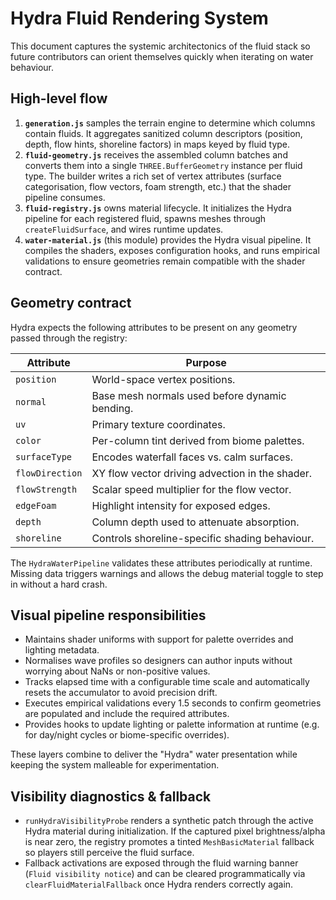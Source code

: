 # Hydra Fluid Rendering System

This document captures the systemic architectonics of the fluid stack so future contributors can
orient themselves quickly when iterating on water behaviour.

## High-level flow

1. **`generation.js`** samples the terrain engine to determine which columns contain fluids. It
   aggregates sanitized column descriptors (position, depth, flow hints, shoreline factors) in
   maps keyed by fluid type.
2. **`fluid-geometry.js`** receives the assembled column batches and converts them into a single
   `THREE.BufferGeometry` instance per fluid type. The builder writes a rich set of vertex
   attributes (surface categorisation, flow vectors, foam strength, etc.) that the shader pipeline
   consumes.
3. **`fluid-registry.js`** owns material lifecycle. It initializes the Hydra pipeline for each
   registered fluid, spawns meshes through `createFluidSurface`, and wires runtime updates.
4. **`water-material.js`** (this module) provides the Hydra visual pipeline. It compiles the
   shaders, exposes configuration hooks, and runs empirical validations to ensure geometries remain
   compatible with the shader contract.

## Geometry contract

Hydra expects the following attributes to be present on any geometry passed through the registry:

| Attribute       | Purpose                                           |
| --------------- | ------------------------------------------------- |
| `position`      | World-space vertex positions.                     |
| `normal`        | Base mesh normals used before dynamic bending.    |
| `uv`            | Primary texture coordinates.                      |
| `color`         | Per-column tint derived from biome palettes.      |
| `surfaceType`   | Encodes waterfall faces vs. calm surfaces.        |
| `flowDirection` | XY flow vector driving advection in the shader.   |
| `flowStrength`  | Scalar speed multiplier for the flow vector.      |
| `edgeFoam`      | Highlight intensity for exposed edges.            |
| `depth`         | Column depth used to attenuate absorption.        |
| `shoreline`     | Controls shoreline-specific shading behaviour.    |

The `HydraWaterPipeline` validates these attributes periodically at runtime. Missing data triggers
warnings and allows the debug material toggle to step in without a hard crash.

## Visual pipeline responsibilities

* Maintains shader uniforms with support for palette overrides and lighting metadata.
* Normalises wave profiles so designers can author inputs without worrying about NaNs or
  non-positive values.
* Tracks elapsed time with a configurable time scale and automatically resets the accumulator to
  avoid precision drift.
* Executes empirical validations every 1.5 seconds to confirm geometries are populated and include
  the required attributes.
* Provides hooks to update lighting or palette information at runtime (e.g. for day/night cycles or
  biome-specific overrides).

These layers combine to deliver the "Hydra" water presentation while keeping the system malleable
for experimentation.

## Visibility diagnostics & fallback

- `runHydraVisibilityProbe` renders a synthetic patch through the active Hydra material during
  initialization. If the captured pixel brightness/alpha is near zero, the registry promotes a
  tinted `MeshBasicMaterial` fallback so players still perceive the fluid surface.
- Fallback activations are exposed through the fluid warning banner (`Fluid visibility notice`) and
  can be cleared programmatically via `clearFluidMaterialFallback` once Hydra renders correctly
  again.
